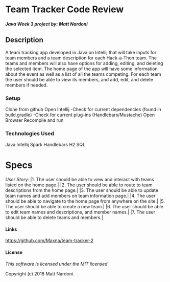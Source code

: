 # Team Tracker Code Review
#### _Java Week 3 project by: **Matt Nardoni**_



## Description

A team tracking app developed in Java on Intellij that will take inputs for team members and a team description for each Hack-a-Thon team. The teams and members will also have options for adding, editing, and deleting the selected item. The home page of the app will have some information about the event as well as a list of all the teams competing. For each team the user should be able to view its members, and add, edit, and delete members if needed.


### Setup

Clone from github
Open Intellij
    -Check for current dependencies (found in build.gradle)
    -Check for current plug-ins (Handlebars/Mustache)
Open Browser
Recompile and run



### Technologies Used

Java
Intellij
Spark
Handlebars
H2
SQL


# Specs
_*User Story:*_
|1. The user should be able to view and interact with teams listed on the home page.|
|2. The user should be able to route to team descriptions from the home page.|
|3. The user should be able to update team names and add members on team information page.|
|4. The user should be able to navigate to the home page from anywhere on the site.|
|5. The user should be able to create a new team.|
|6. The user should be able to edit team names and descriptions, and member names.|
|7. The user should be able to delete teams and members.|




#### Links
https://github.com/Maxna/team-tracker-2

#### License

_This software is licensed under the MIT licensed_

Copyright (c) 2018 Matt Nardoni.
